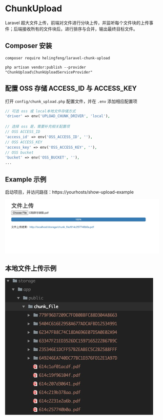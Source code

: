 # ChunkUpload

Laravel 超大文件上传，前端对文件进行分块上传，并监听每个文件块的上传事件；后端接收所有的文件块后，进行排序与合并，输出最终目标文件。

## Composer 安装

```
composer require helingfeng/laravel-chunk-upload
```

```
php artisan vendor:publish --provider "ChunkUpload\ChunkUploadServiceProvider"
```

## 配置 OSS 存储 ACCESS_ID 与 ACCESS_KEY

打开 `config/chunk_upload.php` 配置文件，并在 `.env` 添加相应配置项
```php
// 可选 oss 或 local本地文件存储方式
'driver' => env('UPLOAD_CHUNK_DRIVER', 'local'),

// 选择 oss 是，需要补充相关配置项
// OSS ACCESS_ID
'access_id' => env('OSS_ACCESS_ID', ''),
// OSS ACCESS_KEY
'access_key' => env('OSS_ACCESS_KEY', ''),
// OSS bucket
'bucket' => env('OSS_BUCKET', ''),
...
```

## Example 示例

启动项目，并访问路径：https://yourhosts/show-upload-example

![](./upload.jpg)

## 本地文件上传示例

![](./file.jpg)
